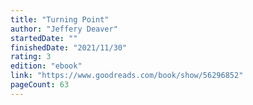 ```yaml
---
title: "Turning Point"
author: "Jeffery Deaver"
startedDate: ""
finishedDate: "2021/11/30"
rating: 3
edition: "ebook"
link: "https://www.goodreads.com/book/show/56296852"
pageCount: 63
---
```



